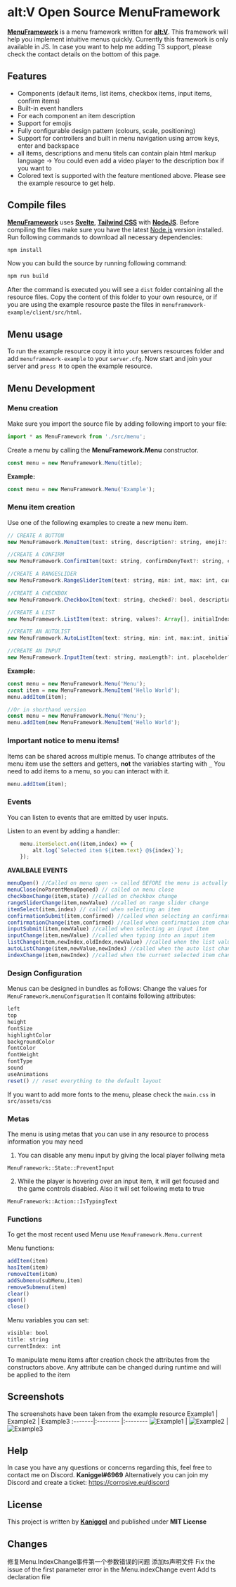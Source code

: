 # alt:V Open Source MenuFramework
**[MenuFramework](https://github.com/MyHwu9508/altv-os-menu-framework)** is a menu framework written for **[alt:V](https://altv.mp/)**.
This framework will help you implement intuitive menus quickly. Currently this framework is only available in JS. In case you want to help me adding TS support, please check the contact details on the bottom of this page.

## Features
- Components (default items, list items, checkbox items, input items, confirm items)
- Built-in event handlers
- For each component an item description
- Support for emojis
- Fully configurable design pattern (colours, scale, positioning)
- Support for controllers and built in menu navigation using arrow keys, enter and backspace
- all items, descriptions and menu titels can contain plain html markup language -> You could even add a video player to the description box if you want to
- Colored text is supported with the feature mentioned above. Please see the example resource to get help.

## Compile files
**[MenuFramework](https://github.com/MyHwu9508/altv-os-menu-framework)** uses **[Svelte](https://svelte.dev/)**, **[Tailwind CSS](https://tailwindcss.com/)** with **[NodeJS](https://nodejs.org/en/)**.
Before compiling the files make sure you have the latest [Node.js](https://nodejs.org/en/) version installed.
Run following commands to download all necessary dependencies:
```sh
npm install
```
Now you can build the source by running following command:
```sh
npm run build
```

After the command is executed you will see a `dist` folder containing all the resource files.
Copy the content of this folder to your own resource, or if you are using the example resource paste the files in `menuframework-example/client/src/html`.

## Menu usage
To run the example resource copy it into your servers resources folder and add `menuframework-example` to your `server.cfg`.
Now start and join your server and `press M` to open the example resource.

## Menu Development
### Menu creation
Make sure you import the source file by adding following import to your file:
```js
import * as MenuFramework from './src/menu';
```

Create a menu by calling the **MenuFramework.Menu** constructor.
```js
const menu = new MenuFramework.Menu(title);
```
**Example:**
```js
const menu = new MenuFramework.Menu('Example');
```

### Menu item creation
Use one of the following examples to create a new menu item.
```js
// CREATE A BUTTON
new MenuFramework.MenuItem(text: string, description?: string, emoji?: string, disabled?: bool, data?: any, rightText?: string);

//CREATE A CONFIRM
new MenuFramework.ConfirmItem(text: string, confirmDenyText?: string, confirmAcceptText?: string, confirmed?: bool, description?: string, emoji?: string, disabled:? bool, data?: any);

//CREATE A RANGESLIDER
new MenuFramework.RangeSliderItem(text: string, min: int, max: int, currentSelection?: int, description?: string, emoji?: string, disabled?: bool, data?: any);

//CREATE A CHECKBOX
new MenuFramework.CheckboxItem(text: string, checked?: bool, description?: string, emoji?: string, disabled?: bool, data?: any);

//CREATE A LIST
new MenuFramework.ListItem(text: string, values?: Array[], initialIndex?: int, description?: string, emoji?: string, disabled?: bool, data?: any);

//CREATE AN AUTOLIST
new MenuFramework.AutoListItem(text: string, min: int, max:int, initialIndex?: int, description?: string, emoji?: string, disabled?: bool, data?: any);

//CREATE AN INPUT
new MenuFramework.InputItem(text: string, maxLength?: int, placeholder?: string, value?: any, description?: string, emoji?: string, disabled?: bool, data?: any);
```
**Example:**
```js
const menu = new MenuFramework.Menu('Menu');
const item = new MenuFramework.MenuItem('Hello World');
menu.addItem(item);

//Or in shorthand version
const menu = new MenuFramework.Menu('Menu');
menu.addItem(new MenuFramework.MenuItem('Hello World');
```

### Important notice to menu items!
Items can be shared across multiple menus.
To change attributes of the menu item use the setters and getters, **not** the variables starting with `_`
You need to add items to a menu, so you can interact with it.
```js
menu.addItem(item);
```

### Events
You can listen to events that are emitted by user inputs.

Listen to an event by adding a handler:
```js
    menu.itemSelect.on((item,index) => {
        alt.log(`Selected item ${item.text} @${index}`);
    });
```
**AVAILBALE EVENTS**
```js
menuOpen() //Called on menu open -> called BEFORE the menu is actually opened and sent to the webView, so if you do changes on each menu open, it won't cause lags
menuClose(noParentMenuOpened) // called on menu close
checkboxChange(item,state) //called on checkbox change
rangeSliderChange(item,newValue) //called on range slider change
itemSelect(item,index) // called when selecting an item
confirmationSubmit(item,confirmed) //called when selecting an confirmation item
confirmationChange(item,confirmed) //called when confirmation item changes
inputSubmit(item,newValue) //called when selecting an input item
inputChange(item,newValue) //called when typing into an input item
listChange(item,newIndex,oldIndex,newValue) //called when the list value changed (left arrow, right arrow)
autoListChange(item,newValue,newIndex) //called when the auto list changes (left arrow, right arrow)
indexChange(item,newIndex) //called when the current selected item changes (arrow up, arrow down)
```

### Design Configuration
Menus can be designed in bundles as follows:
Change the values for `MenuFramework.menuConfiguration`
It contains following attributes:
```js
left
top
height
fontSize
highlightColor
backgroundColor
fontColor
fontWeight
fontType
sound
useAnimations
reset() // reset everything to the default layout
```
If you want to add more fonts to the menu, please check the `main.css` in `src/assets/css`

### Metas
The menu is using metas that you can use in any resource to process information you may need
1. You can disable any menu input by giving the local player follwing meta
```
MenuFramework::State::PreventInput
```
2. While the player is hovering over an input item, it will get focused and the game controls disabled. Also it will set following meta to true
```
MenuFramework::Action::IsTypingText
```

### Functions
To get the most recent used Menu use `MenuFramework.Menu.current`

Menu functions:
```js
addItem(item)
hasItem(item)
removeItem(item)
addSubmenu(subMenu,item)
removeSubmenu(item)
clear()
open()
close()
```
Menu variables you can set:
```js
visible: bool
title: string
currentIndex: int
```

To manipulate menu items after creation check the attributes from the constructors above. Any attribute can be changed during runtime and will be applied to the item

## Screenshots
The screenshots have been taken from the example resource
Example1 | Example2 | Example3
:-------|:-------- |:--------
![Example1](https://i.imgur.com/HRvpqLK.png) | ![Example2](https://i.imgur.com/dfcdXQR.png5) | ![Example3](https://i.imgur.com/VUCRcOf.png)

## Help
In case you have any questions or concerns regarding this, feel free to contact me on Discord.
**Kaniggel#6969**
Alternatively you can join my Discord and create a ticket: https://corrosive.eu/discord

## License
This project is written by **[Kaniggel](https://github.com/MyHwu9508)** and published under **MIT License**

## Changes
修复Menu.IndexChange事件第一个参数错误的问题
添加ts声明文件
Fix the issue of the first parameter error in the Menu.indexChange event
Add ts declaration file